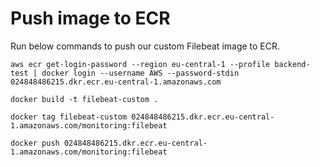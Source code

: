 # Push image to ECR
Run below commands to push our custom Filebeat image to ECR.
```
aws ecr get-login-password --region eu-central-1 --profile backend-test | docker login --username AWS --password-stdin 024848486215.dkr.ecr.eu-central-1.amazonaws.com
```

```
docker build -t filebeat-custom .
```

```
docker tag filebeat-custom 024848486215.dkr.ecr.eu-central-1.amazonaws.com/monitoring:filebeat
```

```
docker push 024848486215.dkr.ecr.eu-central-1.amazonaws.com/monitoring:filebeat
```